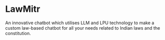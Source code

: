 # LawMitr
An innovative chatbot which utilises LLM and LPU technology to make a custom law-based chatbot for all your needs related to Indian laws and the constitution.
